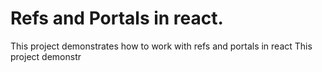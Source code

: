 # Refs and Portals in react.

This project demonstrates how to work with refs and portals in react
This project demonstr